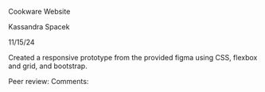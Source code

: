 Cookware Website

Kassandra Spacek

11/15/24

Created a responsive prototype from the provided figma using CSS, flexbox and grid, and bootstrap.

Peer review:
Comments: